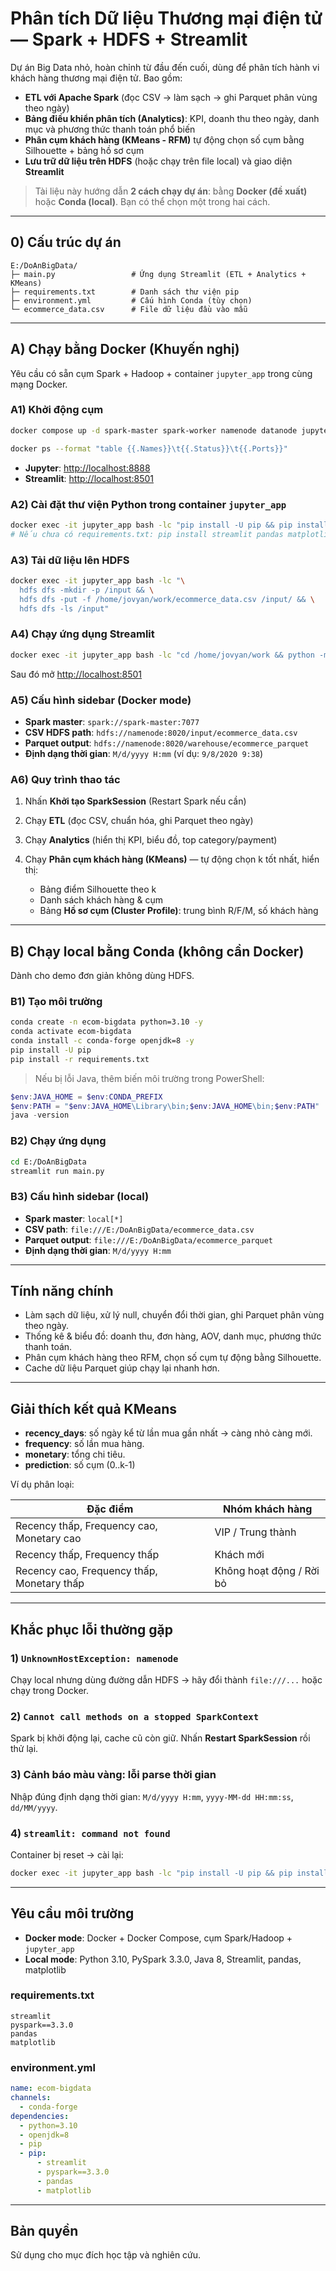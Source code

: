 # Phân tích Dữ liệu Thương mại điện tử — Spark + HDFS + Streamlit

Dự án Big Data nhỏ, hoàn chỉnh từ đầu đến cuối, dùng để phân tích hành vi khách hàng thương mại điện tử. Bao gồm:

* **ETL với Apache Spark** (đọc CSV → làm sạch → ghi Parquet phân vùng theo ngày)
* **Bảng điều khiển phân tích (Analytics)**: KPI, doanh thu theo ngày, danh mục và phương thức thanh toán phổ biến
* **Phân cụm khách hàng (KMeans - RFM)** tự động chọn số cụm bằng Silhouette + bảng hồ sơ cụm
* **Lưu trữ dữ liệu trên HDFS** (hoặc chạy trên file local) và giao diện **Streamlit**

> Tài liệu này hướng dẫn **2 cách chạy dự án**: bằng **Docker (đề xuất)** hoặc **Conda (local)**. Bạn có thể chọn một trong hai cách.

---

## 0) Cấu trúc dự án

```
E:/DoAnBigData/
├─ main.py                 # Ứng dụng Streamlit (ETL + Analytics + KMeans)
├─ requirements.txt        # Danh sách thư viện pip
├─ environment.yml         # Cấu hình Conda (tùy chọn)
└─ ecommerce_data.csv      # File dữ liệu đầu vào mẫu
```

---

## A) Chạy bằng Docker (Khuyến nghị)

Yêu cầu có sẵn cụm Spark + Hadoop + container `jupyter_app` trong cùng mạng Docker.

### A1) Khởi động cụm

```bash
docker compose up -d spark-master spark-worker namenode datanode jupyter_app

docker ps --format "table {{.Names}}\t{{.Status}}\t{{.Ports}}"
```

* **Jupyter**: [http://localhost:8888](http://localhost:8888)
* **Streamlit**: [http://localhost:8501](http://localhost:8501)

### A2) Cài đặt thư viện Python trong container `jupyter_app`

```bash
docker exec -it jupyter_app bash -lc "pip install -U pip && pip install -r /home/jovyan/work/requirements.txt"
# Nếu chưa có requirements.txt: pip install streamlit pandas matplotlib pyspark==3.3.0
```

### A3) Tải dữ liệu lên HDFS

```bash
docker exec -it jupyter_app bash -lc "\
  hdfs dfs -mkdir -p /input && \
  hdfs dfs -put -f /home/jovyan/work/ecommerce_data.csv /input/ && \
  hdfs dfs -ls /input"
```

### A4) Chạy ứng dụng Streamlit

```bash
docker exec -it jupyter_app bash -lc "cd /home/jovyan/work && python -m streamlit run main.py --server.address=0.0.0.0 --server.port=8501"
```

Sau đó mở [http://localhost:8501](http://localhost:8501)

### A5) Cấu hình sidebar (Docker mode)

* **Spark master**: `spark://spark-master:7077`
* **CSV HDFS path**: `hdfs://namenode:8020/input/ecommerce_data.csv`
* **Parquet output**: `hdfs://namenode:8020/warehouse/ecommerce_parquet`
* **Định dạng thời gian**: `M/d/yyyy H:mm` (ví dụ: `9/8/2020 9:38`)

### A6) Quy trình thao tác

1. Nhấn **Khởi tạo SparkSession** (Restart Spark nếu cần)
2. Chạy **ETL** (đọc CSV, chuẩn hóa, ghi Parquet theo ngày)
3. Chạy **Analytics** (hiển thị KPI, biểu đồ, top category/payment)
4. Chạy **Phân cụm khách hàng (KMeans)** — tự động chọn k tốt nhất, hiển thị:

   * Bảng điểm Silhouette theo k
   * Danh sách khách hàng & cụm
   * Bảng **Hồ sơ cụm (Cluster Profile)**: trung bình R/F/M, số khách hàng

---

## B) Chạy local bằng Conda (không cần Docker)

Dành cho demo đơn giản không dùng HDFS.

### B1) Tạo môi trường

```bash
conda create -n ecom-bigdata python=3.10 -y
conda activate ecom-bigdata
conda install -c conda-forge openjdk=8 -y
pip install -U pip
pip install -r requirements.txt
```

> Nếu bị lỗi Java, thêm biến môi trường trong PowerShell:

```powershell
$env:JAVA_HOME = $env:CONDA_PREFIX
$env:PATH = "$env:JAVA_HOME\Library\bin;$env:JAVA_HOME\bin;$env:PATH"
java -version
```

### B2) Chạy ứng dụng

```bash
cd E:/DoAnBigData
streamlit run main.py
```

### B3) Cấu hình sidebar (local)

* **Spark master**: `local[*]`
* **CSV path**: `file:///E:/DoAnBigData/ecommerce_data.csv`
* **Parquet output**: `file:///E:/DoAnBigData/ecommerce_parquet`
* **Định dạng thời gian**: `M/d/yyyy H:mm`

---

## Tính năng chính

* Làm sạch dữ liệu, xử lý null, chuyển đổi thời gian, ghi Parquet phân vùng theo ngày.
* Thống kê & biểu đồ: doanh thu, đơn hàng, AOV, danh mục, phương thức thanh toán.
* Phân cụm khách hàng theo RFM, chọn số cụm tự động bằng Silhouette.
* Cache dữ liệu Parquet giúp chạy lại nhanh hơn.

---

## Giải thích kết quả KMeans

* **recency_days**: số ngày kể từ lần mua gần nhất → càng nhỏ càng mới.
* **frequency**: số lần mua hàng.
* **monetary**: tổng chi tiêu.
* **prediction**: số cụm (0..k-1)

Ví dụ phân loại:

| Đặc điểm                                   | Nhóm khách hàng          |
| ------------------------------------------ | ------------------------ |
| Recency thấp, Frequency cao, Monetary cao  | VIP / Trung thành        |
| Recency thấp, Frequency thấp               | Khách mới                |
| Recency cao, Frequency thấp, Monetary thấp | Không hoạt động / Rời bỏ |

---

## Khắc phục lỗi thường gặp

### 1) `UnknownHostException: namenode`

Chạy local nhưng dùng đường dẫn HDFS → hãy đổi thành `file:///...` hoặc chạy trong Docker.

### 2) `Cannot call methods on a stopped SparkContext`

Spark bị khởi động lại, cache cũ còn giữ. Nhấn **Restart SparkSession** rồi thử lại.

### 3) Cảnh báo màu vàng: lỗi parse thời gian

Nhập đúng định dạng thời gian: `M/d/yyyy H:mm`, `yyyy-MM-dd HH:mm:ss`, `dd/MM/yyyy`.

### 4) `streamlit: command not found`

Container bị reset → cài lại:

```bash
docker exec -it jupyter_app bash -lc "pip install -U pip && pip install -r /home/jovyan/work/requirements.txt"
```

---

## Yêu cầu môi trường

* **Docker mode**: Docker + Docker Compose, cụm Spark/Hadoop + `jupyter_app`
* **Local mode**: Python 3.10, PySpark 3.3.0, Java 8, Streamlit, pandas, matplotlib

### requirements.txt

```
streamlit
pyspark==3.3.0
pandas
matplotlib
```

### environment.yml

```yaml
name: ecom-bigdata
channels:
  - conda-forge
dependencies:
  - python=3.10
  - openjdk=8
  - pip
  - pip:
      - streamlit
      - pyspark==3.3.0
      - pandas
      - matplotlib
```

---

## Bản quyền

Sử dụng cho mục đích học tập và nghiên cứu.
